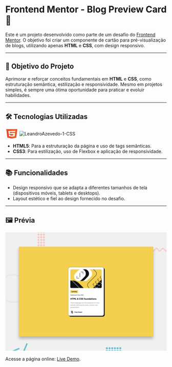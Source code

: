 # Frontend Mentor - Blog Preview Card 📰

Este é um projeto desenvolvido como parte de um desafio do [Frontend Mentor](https://www.frontendmentor.io). O objetivo foi criar um componente de cartão para pré-visualização de blogs, utilizando apenas **HTML** e **CSS**, com design responsivo.

---

## 🎯 Objetivo do Projeto

Aprimorar e reforçar conceitos fundamentais em **HTML** e **CSS**, como estruturação semântica, estilização e responsividade. Mesmo em projetos simples, é sempre uma ótima oportunidade para praticar e evoluir habilidades.

---

## 🛠️ Tecnologias Utilizadas

<img align="center" alt="LeandroAzevedo-1-HTML" height="30" width="40" src="https://raw.githubusercontent.com/devicons/devicon/master/icons/html5/html5-original.svg">
  <img align="center" alt="LeandroAzevedo-1-CSS" height="30" width="40" src="https://cdn.jsdelivr.net/gh/devicons/devicon/icons/css3/css3-original.svg">

- **HTML5**: Para a estruturação da página e uso de tags semânticas.
- **CSS3**: Para estilização, uso de Flexbox e aplicação de responsividade.

---

## 📚 Funcionalidades

- Design responsivo que se adapta a diferentes tamanhos de tela (dispositivos móveis, tablets e desktops).
- Layout estético e fiel ao design fornecido no desafio.

---
## 🖼️ Prévia
<img src="./design/preview.jpg">

Acesse a página online: [Live Demo](https://leandroazevedo-1.github.io/blog-preview-card/).
